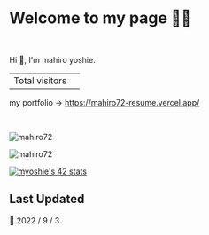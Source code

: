 <h1> Welcome to my page 🎉🎉</h1>
<!-- align="center" -->

<br>
<p>Hi 👋, I'm mahiro yoshie.</p>
<table>
  <tr>
    <td>Total visitors</td>
    <td><img src="https://profile-counter.glitch.me/mahiro72/count.svg" alt="" /></td>
  </tr>
</table>

my portfolio -> https://mahiro72-resume.vercel.app/

<br>

<p><img align="center" src="https://github-readme-stats.vercel.app/api?username=mahiro72&show_icons=true&locale=en" alt="mahiro72" /></p>



<p><img align="center" src="https://github-readme-streak-stats.herokuapp.com/?user=mahiro72&" alt="mahiro72" /></p>


[![myoshie's 42 stats](https://badge42.vercel.app/api/v2/cl1loxq84001509l56dwmhbhv/stats?cursusId=21&coalitionId=undefined)](https://github.com/JaeSeoKim/badge42)

## Last Updated 

:calendar: 2022 / 9 / 3

